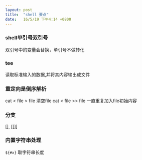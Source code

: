 ```yaml
---
layout: post
title:  "shell 要点"
date:   16/5/19 下午4:14 +0800
---
```


### shell单引号双引号
双引号中的变量会替换，单引号不做转化

### tee
读取标准输入的数据,并将其内容输出成文件

### 重定向是倒序解析
cat < file > file 清空file
cat < file >> file 一直重复加入file初始内容

### 分支
[], [[]]

### 内置字符串处理
`${#x}` 取字符串长度 